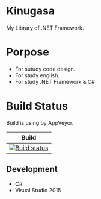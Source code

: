 # Kinugasa

My Library of .NET Framework.

# Porpose
* For sutudy code design.
* For study english.
* For study .NET Framework & C#

# Build Status

Build is using by AppVeyor.

|Build|
|---|
|[![Build status](https://ci.appveyor.com/api/projects/status/mk3thjjapkd1u444/branch/master?svg=true)](https://ci.appveyor.com/project/YoshinoriN/kinugasa)


## Development
* C#
* Visual Studio 2015